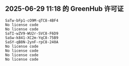 ## 2025-06-29 11:18 的 GreenHub 许可证
```
SaTw-bFp1-cO9M-qTC8-4BF4
No license code
No license code
SaTI-wZV9-WU2r-SVC8-F6D9
SaSw-k841-XC2m-YqC8-75B9
SaSY-qB8N-2ynF-rpC8-240A
No license code
No license code
No license code
No license code
```
